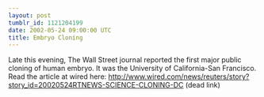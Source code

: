 ```yaml
---
layout: post
tumblr_id: 1121204199  
date: 2002-05-24 09:00:00 UTC
title: Embryo Cloning
---
```


Late this evening, The Wall Street journal reported the first major public cloning of human embryo. It was the University of California-San Francisco. Read the article at wired here: http://www.wired.com/news/reuters/story?story_id=20020524RTNEWS-SCIENCE-CLONING-DC (dead link)

